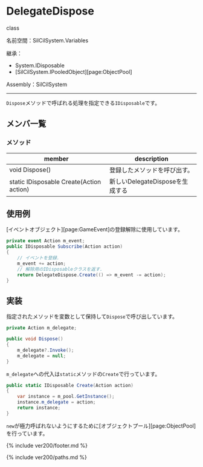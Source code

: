 # DelegateDispose

class

名前空間：SilCilSystem.Variables

継承：

- System.IDisposable
- [SilCilSystem.IPooledObject][page:ObjectPool]

Assembly：SilCilSystem

---

`Dispose`メソッドで呼ばれる処理を指定できる`IDisposable`です。

## メンバ一覧

### メソッド

|member|description|
|-|-|
|void Dispose()|登録したメソッドを呼び出す。|
|static IDisposable Create(Action action)|新しいDelegateDisposeを生成する|

## 使用例

[イベントオブジェクト][page:GameEvent]の登録解除に使用しています。

```cs
private event Action m_event;
public IDisposable Subscribe(Action action)
{
    // イベントを登録.
    m_event += action;
    // 解除用のIDisposableクラスを返す.
    return DelegateDispose.Create(() => m_event -= action);
}
```

## 実装

指定されたメソッドを変数として保持して`Dispose`で呼び出しています。

```cs
private Action m_delegate;

public void Dispose()
{
    m_delegate?.Invoke();
    m_delegate = null;
}
```

`m_delegate`への代入は`static`メソッドの`Create`で行っています。

```cs
public static IDisposable Create(Action action)
{
    var instance = m_pool.GetInstance();
    instance.m_delegate = action;
    return instance;
}
```

`new`が極力呼ばれないようにするために[オブジェクトプール][page:ObjectPool]を行っています。

<!--- footer --->

{% include ver200/footer.md %}

<!--- 参照 --->

{% include ver200/paths.md %}
